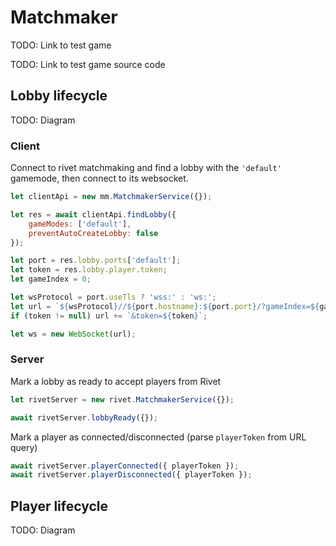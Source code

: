 # Matchmaker

TODO: Link to test game

TODO: Link to test game source code

## Lobby lifecycle

TODO: Diagram

### Client

Connect to rivet matchmaking and find a lobby with the `'default'` gamemode, then connect to its websocket.

```jsx
let clientApi = new mm.MatchmakerService({});

let res = await clientApi.findLobby({
	gameModes: ['default'],
	preventAutoCreateLobby: false
});

let port = res.lobby.ports['default'];
let token = res.lobby.player.token;
let gameIndex = 0;

let wsProtocol = port.useTls ? 'wss:' : 'ws:';
let url = `${wsProtocol}//${port.hostname}:${port.port}/?gameIndex=${gameIndex}`;
if (token != null) url += `&token=${token}`;

let ws = new WebSocket(url);
```

### Server

Mark a lobby as ready to accept players from Rivet

```jsx
let rivetServer = new rivet.MatchmakerService({});

await rivetServer.lobbyReady({});
```

Mark a player as connected/disconnected (parse `playerToken` from URL query)

```jsx
await rivetServer.playerConnected({ playerToken });
await rivetServer.playerDisconnected({ playerToken });
```

## Player lifecycle

TODO: Diagram
